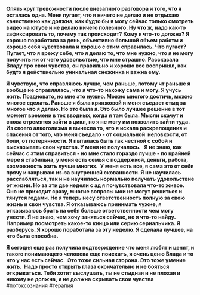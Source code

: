 **Опять круг тревожности после внезапного разговора и того, что я осталась одна. Меня пугает, что я ничего не делаю и не отдыхаю качественно как должна, как будто бы я могу сейчас только смотреть видео на ютубе и не делаю ничего полезного. Ну что ж, надо как-то зафиксировать то, почему так происходит? Кому я что-то должна? Я хорошо поработала за день, объективно большой объем работы и хорошо себя чувствовала и хорошо с этим справилась. Что пугает? Пугает, что я врежу себе, что я делаю то, что мне нужно, что я не могу получить ни от чего удовольствие, что мне страшно. Рассказала Владу про свои чувства, он правильно и хорошо все воспринял, как будто я действиельно уникальная снежинка и важна ему.**

**Я чувствую, что справляюсь лучше, чем раньше, потому чт раньше я вообще не справлялась, что я что-то нахожу сама и могу. Я учусь жить. Поздновато, но мне это нужно. Можно многого достичь, можно многое сделать. Раньше я была кринжовой и меня съедает стыд за многое что я делаю. Но это была я. Это было лучшее решение в тот момент времени в тех вводных, когда я там была. Мысли скачут и снова стремятся зайти в цикл, но я не могу им позволить зайти туда. Из своего алкоголизма я вынесла то, что я искала раскрепощения и спасения от того, что меня съедало - от социальной  неловкости, от боли, от потерянности. Я пыталась быть так честной с собой и высказывать свои чувства. У меня не получалось.   Я не знаю, как  сейчас с этим справиться - но мне стало гораздо лучше - по крайней мере я стабильна, у меня есть семья с поддержкой, деньги, работа, возможность жить лучше многих.  У меня есть все, я сама это от себя прячу и закрываю из-за внутренней скованности. Я не научилась расслабляться, так и не научилась нормально получать удовольствие от жизни. Но за эти две недели с ад я почувствовала что-то живое. Оно не приходит сразу, многие вопросы мои не могут решиться и тянутся годами. Но я теперь несу ответственность полную за свою жизнь и свои чувства. Я отказываюсь принимать чужие, я отказываюсь брать на себя больше ответственности чем могу унести. Я не знаю, чем хочу заняться сейчас, но я что-то найду. Например посмотреть какое-то кинцо или серию сериальчика. Я разберусь. Я хорошо поработала за эту неделю. Я сделала лучшее, на что была способна.**

**Я сегодня еще раз получила подтверждение что меня любят и ценят, и такого понимающего человека еще поискать, я очень ценю Влада и то что у нас есть сейчас.  Это тоже сильная сторона. Это тоже умение жить.  Надо просто открыть глаза окончательно и не бояться открываться. Тебя хотят выслушать, ты не стыдная и не плохая и никому не должна, и не должна скрывать свои чувства**
#потоксознания #терапия 